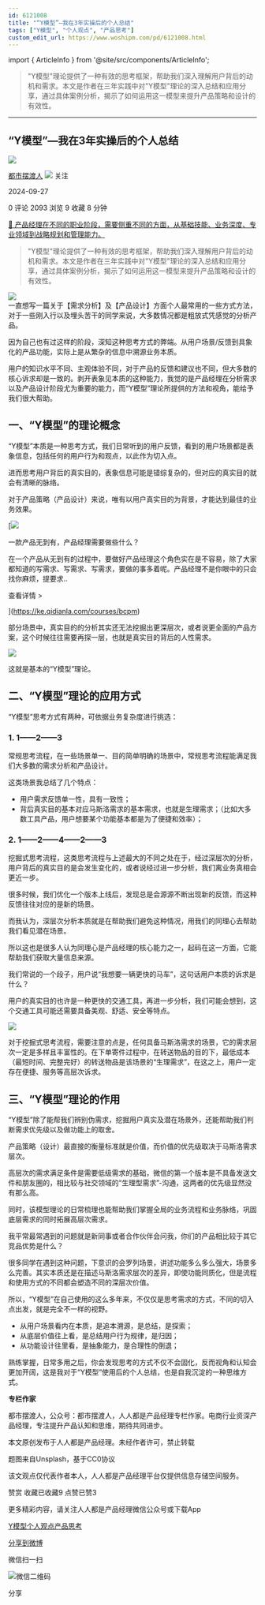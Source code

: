 ```yaml
---
id: 6121008
title: "“Y模型”—我在3年实操后的个人总结"
tags: ["Y模型", "个人观点", "产品思考"]
custom_edit_url: https://www.woshipm.com/pd/6121008.html
---
```

import { ArticleInfo } from '@site/src/components/ArticleInfo';

<ArticleInfo
    author="都市摆渡人"
    authorLink="https://www.woshipm.com/u/1301359"
    published="2024-09-27"
    views={2093}
    comments={0}
    collects={9}
/>

> "Y模型"理论提供了一种有效的思考框架，帮助我们深入理解用户背后的动机和需求。本文是作者在三年实践中对"Y模型"理论的深入总结和应用分享，通过具体案例分析，揭示了如何运用这一模型来提升产品策略和设计的有效性。

---

## “Y模型”—我在3年实操后的个人总结

[![](https://static.woshipm.com/view/woshipm_api_def_20240830180202_5595.jpg?imageView2/1/w/72/h/72/q/100)](https://www.woshipm.com/u/1301359)

[都市摆渡人](https://www.woshipm.com/u/1301359) ![](https://static.woshipm.com/tag/1121_1@2x.png) 关注

2024-09-27

0 评论 2093 浏览 9 收藏 8 分钟

[🔗 产品经理在不同的职业阶段，需要侧重不同的方面，从基础技能、业务深度、专业领域到战略规划和管理能力。](https://ke.qidianla.com/courses/90pm)

> "Y模型"理论提供了一种有效的思考框架，帮助我们深入理解用户背后的动机和需求。本文是作者在三年实践中对"Y模型"理论的深入总结和应用分享，通过具体案例分析，揭示了如何运用这一模型来提升产品策略和设计的有效性。

![](https://image.woshipm.com/2023/04/17/cc6dea64-dcf5-11ed-8851-00163e0b5ff3.png)  
一直想写一篇关于【需求分析】及【产品设计】方面个人最常用的一些方式方法，对于一些刚入行以及埋头苦干的同学来说，大多数情况都是粗放式凭感觉的分析产品。

因为自己也有过这样的阶段，深知这种思考方式的弊端。从用户场景/反馈到具象化的产品功能，实际上是从繁杂的信息中溯源业务本质。

用户的知识水平不同、主观体验不同，对于产品的反馈和建议也不同，但大多数的核心诉求却是一致的。剥开表象见本质的这种能力，我觉的是产品经理在分析需求以及产品设计阶段尤为重要的能力，而“Y模型”理论所提供的方法和视角，能给予我们很大帮助。

## 一、“Y模型”的理论概念

“Y模型”本质是一种思考方式，我们日常听到的用户反馈，看到的用户场景都是表象信息，包括任何的用户行为和观点，以此作为切入点。

进而思考用户背后的真实目的，表象信息可能是错综复杂的，但对应的真实目的就会有清晰的脉络。

对于产品策略（产品设计）来说，唯有以用户真实目的为背景，才能达到最佳的业务效果。

[![](https://image.woshipm.com/2023/08/02/58dc678c-30e3-11ee-88e7-00163e0b5ff3.png)

一款产品无到有，产品经理需要做些什么？

在一个产品从无到有的过程中，要做好产品经理这个角色实在是不容易，除了大家都知道的写需求、写需求、写需求，要做的事多着呢。产品经理不是你眼中的只会找你麻烦，提要求..

查看详情 >

](https://ke.qidianla.com/courses/bcpm)

部分场景中，真实目的的分析其实还无法挖掘出更深层次，或者说更全面的产品方案，这个时候往往需要再探一层，也就是真实目的背后的人性需求。

![](https://image.woshipm.com/2024/09/27/df663eca-7c2f-11ef-8c74-00163e0b5ff3.png)

这就是基本的“Y模型”理论。

## 二、“Y模型”理论的应用方式

“Y模型”思考方式有两种，可依据业务复杂度进行挑选：

### 1\. 1——2——3

常规思考流程，在一些场景单一、目的简单明确的场景中，常规思考流程能满足我们大多数的需求分析和产品设计。

这类场景我总结了几个特点：

*   用户需求反馈单一性，具有一致性；
*   背后真实目的基本对应马斯洛需求的基本需求，也就是生理需求；（比如大多数工具产品，用户想要某个功能基本都是为了便捷和效率）；

### 2\. 1——2——4——2——3

挖掘式思考流程，这类思考流程与上述最大的不同之处在于，经过深层次的分析，用户背后的真实目的是会发生变化的，或者说经过进一步分析，我们离业务真相会更近一步。

很多时候，我们优化一个版本上线后，发现总是会源源不断出现新的反馈，而这种反馈往往对应的是新的场景。

而我认为，深层次分析本质就是在帮助我们避免这种情况，用我们的同理心去帮助我们看见潜在场景。

所以这也是很多人认为同理心是产品经理的核心能力之一，起码在这一方面，它能帮助我们获取大量信息来源。

我们常说的一个段子，用户说“我想要一辆更快的马车”，这句话用户本质的诉求是什么？

用户的真实目的也许是一种更快的交通工具，再进一步分析，我们可能会想到，这个交通工具可能还需要具备美观、舒适、安全等特点。

![](https://image.woshipm.com/2024/09/27/e43df988-7c2f-11ef-9e12-00163e0b5ff3.png)

对于挖掘式思考流程，需要注意的点是，任何具备马斯洛需求的场景，它的需求层次一定是多样且丰富性的。在下单寄件过程中，在转送物品的目的下，最低成本（最短时间、完整完好）的转送物品是该场景的“生理需求”，在这之上，用户一定存在便捷、服务等高层次诉求。

## 三、“Y模型”理论的作用

“Y模型”除了能帮我们辨别伪需求，挖掘用户真实及潜在场景外，还能帮助我们判断需求优先级以及做功能上的取舍。

产品策略（设计）最直接的衡量标准就是价值，而价值的优先级取决于马斯洛需求层次。

高层次的需求满足条件是需要低级需求的基础，微信的第一个版本是不具备发送文件和朋友圈的，相比较与社交领域的“生理型需求”-沟通，这两者的优先级显然没有那么高。

同时，该模型理论的日常梳理也能帮助我们掌握全局的业务流程和业务脉络，巩固底层需求的同时拓展高层次需求。

我平常最常遇到的问题就是新同事或者合作伙伴会问我，你们的产品相比较于其它竞品优势是什么？

很多同学在遇到这种问题，下意识的会罗列场景，讲述功能多么多么强大，场景多么完善。其实本质还是在描述马斯洛需求层次的差异，即使功能同质化，但是流程和使用方式的不同都会塑造不同的深层次价值。

所以，“Y模型”在自己使用的这么多年来，不仅仅是思考需求的方式，不同的切入点出发，就是完全不一样的视野。

*   从用户场景看内在本质，是追本溯源，是总结，是探索；
*   从底层价值往上看，是总结用户行为规律，是归因；
*   从功能设计往里看，是抽象能力，是合理性的倒退；

熟练掌握，日常多用之后，你会发现思考的方式不仅不会固化，反而视角和认知会更加开阔，这是我对于“Y模型”使用后的个人总结，也是自我沉淀的一种思维方式。

**专栏作家**

都市摆渡人，公众号：都市摆渡人，人人都是产品经理专栏作家。电商行业资深产品经理，专注提升产品认知和思维，期待共同进步。

本文原创发布于人人都是产品经理。未经作者许可，禁止转载

题图来自Unsplash，基于CC0协议

该文观点仅代表作者本人，人人都是产品经理平台仅提供信息存储空间服务。

赞赏 收藏已收藏9 点赞已赞3

更多精彩内容，请关注人人都是产品经理微信公众号或下载App

[Y模型](https://www.woshipm.com/tag/y%e6%a8%a1%e5%9e%8b)[个人观点](https://www.woshipm.com/tag/%e4%b8%aa%e4%ba%ba%e8%a7%82%e7%82%b9)[产品思考](https://www.woshipm.com/tag/%e4%ba%a7%e5%93%81%e6%80%9d%e8%80%83)

[分享到微博](https://service.weibo.com/share/share.php?appkey=2775287854&title=“Y模型”—我在3年实操后的个人总结&url=https://www.woshipm.com/pd/6121008.html&pic=https://image.woshipm.com/2023/04/17/cc6dea64-dcf5-11ed-8851-00163e0b5ff3.png)

微信扫一扫

![微信二维码](https://api.pwmqr.com/qrcode/create/?url=https://www.woshipm.com/pd/6121008.html)

分享